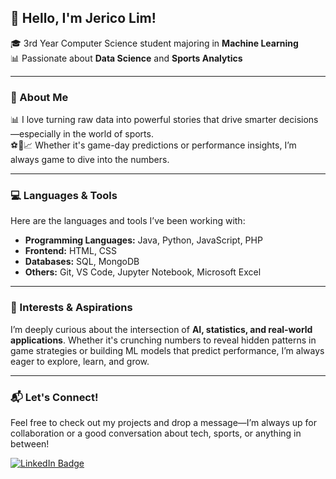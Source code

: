 ## 👋 Hello, I'm Jerico Lim!

🎓 3rd Year Computer Science student majoring in **Machine Learning**  
📊 Passionate about **Data Science** and **Sports Analytics**

---

### 🧠 About Me
📊 I love turning raw data into powerful stories that drive smarter decisions—especially in the world of sports.  
⚽🏀📈 Whether it's game-day predictions or performance insights, I’m always game to dive into the numbers.

---

### 💻 Languages & Tools
Here are the languages and tools I’ve been working with:

- **Programming Languages:** Java, Python, JavaScript, PHP  
- **Frontend:** HTML, CSS  
- **Databases:** SQL, MongoDB  
- **Others:** Git, VS Code, Jupyter Notebook, Microsoft Excel

---

### 🚀 Interests & Aspirations
I’m deeply curious about the intersection of **AI, statistics, and real-world applications**. Whether it's crunching numbers to reveal hidden patterns in game strategies or building ML models that predict performance, I’m always eager to explore, learn, and grow.

---

### 📬 Let's Connect!
Feel free to check out my projects and drop a message—I’m always up for collaboration or a good conversation about tech, sports, or anything in between!

<a href="https://www.linkedin.com/in/jerico-lim-457b8219a/" target="_blank">
  <img src="https://img.shields.io/badge/LinkedIn-%230077B5?style=for-the-badge&logo=linkedin&logoColor=white" alt="LinkedIn Badge"/>
</a>

